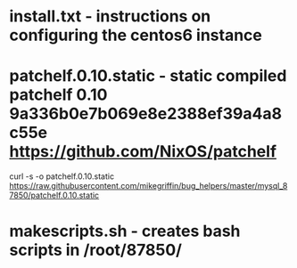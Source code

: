 # install.txt - instructions on configuring the centos6 instance

# patchelf.0.10.static - static compiled patchelf 0.10 9a336b0e7b069e8e2388ef39a4a8c55e https://github.com/NixOS/patchelf

curl -s -o patchelf.0.10.static https://raw.githubusercontent.com/mikegriffin/bug_helpers/master/mysql_87850/patchelf.0.10.static

# makescripts.sh - creates bash scripts in /root/87850/
